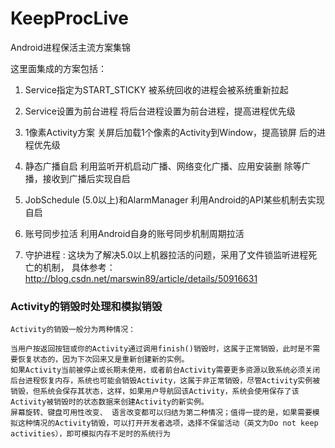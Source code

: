 # KeepProcLive
Android进程保活主流方案集锦

这里面集成的方案包括：

1.  Service指定为START_STICKY 被系统回收的进程会被系统重新拉起

2.  Service设置为前台进程 将后台进程设置为前台进程，提高进程优先级

3.  1像素Activity方案 关屏后加载1个像素的Activity到Window，提高锁屏 后的进程优先级

4.  静态广播自启 利用监听开机启动广播、网络变化广播、应用安装删 除等广播，接收到广播后实现自启

5.  JobSchedule (5.0以上)和AlarmManager 利用Android的API某些机制去实现自启

6.   账号同步拉活 利用Android自身的账号同步机制周期拉活

7.   守护进程 :  这块为了解决5.0以上机器拉活的问题，采用了文件锁监听进程死亡的机制，
    具体参考：http://blog.csdn.net/marswin89/article/details/50916631
    
### Activity的销毁时处理和模拟销毁
    Activity的销毁一般分为两种情况：

    当用户按返回按钮或你的Activity通过调用finish()销毁时，这属于正常销毁，此时是不需要恢复状态的，因为下次回来又是重新创建新的实例。
    如果Activity当前被停止或长期未使用，或者前台Activity需要更多资源以致系统必须关闭后台进程恢复内存，系统也可能会销毁Activity，这属于非正常销毁，尽管Activity实例被销毁，但系统会保存其状态，这样，如果用户导航回该Activity，系统会使用保存了该Activity被销毁时的状态数据来创建Activity的新实例。
    屏幕旋转、键盘可用性改变、 语言改变都可以归结为第二种情况；值得一提的是，如果需要模拟这种情况的Activity销毁，可以打开开发者选项，选择不保留活动（英文为Do not keep activities），即可模拟内存不足时的系统行为

